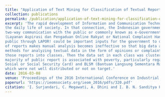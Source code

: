```yaml
---
title: "Application of Text Mining for Classification of Textual Reports: A Study of Indonesia’s National Complaint Handling System"
collection: publications
permalink: /publication/application-of-text-mining-for-classification-of-textual-reports-a-study-of-indonesia’s-national-complaint-handling-system
excerpt: 'The rapid development of Information and Communication Technology (ICT) has made ICT an important part in
the daily life of society. In that connection, the Indonesian government also tried to take advantage of ICT to be able to establish
two-way communication with the public or commonly known as e-Government. One way is to create a website called LAPOR!
(Layanan Aspirasi dan Pengaduan Online Rakyat or National Complaint Handling System). All kind of reports that conveyed by
public through LAPOR! could be important inputs for the government to develop and improve public services. The high number
of reports makes manual analysis becomes ineffective so that big data analysis becomes important. This study uses Text Mining
methods for analyzing textual data in the form of opinions or complaints submitted by the public through LAPOR! by classifying
those reports into classes. Then the data set in each class was clustered into specific topics. The results of this study show that the
majority of public report is associated with poverty, particularly regarding social assistance, such as KPS (Kartu Perlindungan
Sosial or Social Security Card) and BLSM (Bantuan Langsung Sementara Masyarakat or Temporary Direct Cash Assistance),
which were not well distributed or not on target.'
date: 2016-03-08
venue: 'Proceedings of the 2016 International Conference on Industrial Engineering and Operations Management'
paperurl: 'https://ieomsociety.org/ieom_2016/pdfs/320.pdf'
citation: 'I. Surjandari, C. Megawati, A. Dhini and I. B. N. Sanditya Hardaya. (2016). "Application of text mining for classification of textual reports: A study of Indonesia’s national complaint handling system," <i>Proceedings of the International Conference on Industrial Engineering and Operations Management</i>, pp. 1147-1156, March 2016.'
---
```

